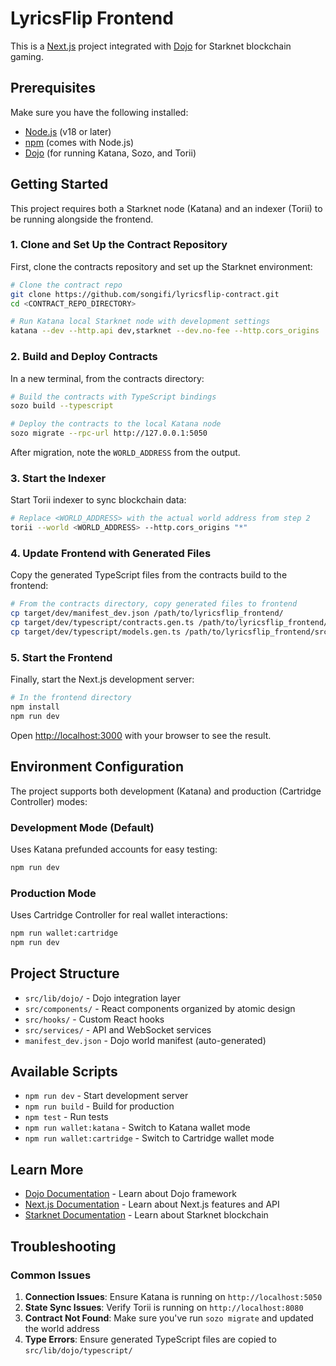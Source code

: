 # LyricsFlip Frontend

This is a [Next.js](https://nextjs.org) project integrated with [Dojo](https://book.dojoengine.org/) for Starknet blockchain gaming.

## Prerequisites

Make sure you have the following installed:
- [Node.js](https://nodejs.org/) (v18 or later)
- [npm](https://www.npmjs.com/) (comes with Node.js)
- [Dojo](https://book.dojoengine.org/getting-started/installation.html) (for running Katana, Sozo, and Torii)

## Getting Started

This project requires both a Starknet node (Katana) and an indexer (Torii) to be running alongside the frontend.

### 1. Clone and Set Up the Contract Repository

First, clone the contracts repository and set up the Starknet environment:

```bash
# Clone the contract repo
git clone https://github.com/songifi/lyricsflip-contract.git
cd <CONTRACT_REPO_DIRECTORY>

# Run Katana local Starknet node with development settings
katana --dev --http.api dev,starknet --dev.no-fee --http.cors_origins '*'
```

### 2. Build and Deploy Contracts

In a new terminal, from the contracts directory:

```bash
# Build the contracts with TypeScript bindings
sozo build --typescript

# Deploy the contracts to the local Katana node
sozo migrate --rpc-url http://127.0.0.1:5050
```

After migration, note the `WORLD_ADDRESS` from the output.

### 3. Start the Indexer

Start Torii indexer to sync blockchain data:

```bash
# Replace <WORLD_ADDRESS> with the actual world address from step 2
torii --world <WORLD_ADDRESS> --http.cors_origins "*"
```

### 4. Update Frontend with Generated Files

Copy the generated TypeScript files from the contracts build to the frontend:

```bash
# From the contracts directory, copy generated files to frontend
cp target/dev/manifest_dev.json /path/to/lyricsflip_frontend/
cp target/dev/typescript/contracts.gen.ts /path/to/lyricsflip_frontend/src/lib/dojo/typescript/
cp target/dev/typescript/models.gen.ts /path/to/lyricsflip_frontend/src/lib/dojo/typescript/
```

### 5. Start the Frontend

Finally, start the Next.js development server:

```bash
# In the frontend directory
npm install
npm run dev
```

Open [http://localhost:3000](http://localhost:3000) with your browser to see the result.

## Environment Configuration

The project supports both development (Katana) and production (Cartridge Controller) modes:

### Development Mode (Default)
Uses Katana prefunded accounts for easy testing:

```bash
npm run dev
```

### Production Mode  
Uses Cartridge Controller for real wallet interactions:

```bash
npm run wallet:cartridge
npm run dev
```

## Project Structure

- `src/lib/dojo/` - Dojo integration layer
- `src/components/` - React components organized by atomic design
- `src/hooks/` - Custom React hooks
- `src/services/` - API and WebSocket services
- `manifest_dev.json` - Dojo world manifest (auto-generated)

## Available Scripts

- `npm run dev` - Start development server
- `npm run build` - Build for production
- `npm test` - Run tests
- `npm run wallet:katana` - Switch to Katana wallet mode
- `npm run wallet:cartridge` - Switch to Cartridge wallet mode

## Learn More

- [Dojo Documentation](https://book.dojoengine.org/) - Learn about Dojo framework
- [Next.js Documentation](https://nextjs.org/docs) - Learn about Next.js features and API
- [Starknet Documentation](https://docs.starknet.io/) - Learn about Starknet blockchain

## Troubleshooting

### Common Issues

1. **Connection Issues**: Ensure Katana is running on `http://localhost:5050`
2. **State Sync Issues**: Verify Torii is running on `http://localhost:8080`  
3. **Contract Not Found**: Make sure you've run `sozo migrate` and updated the world address
4. **Type Errors**: Ensure generated TypeScript files are copied to `src/lib/dojo/typescript/`

